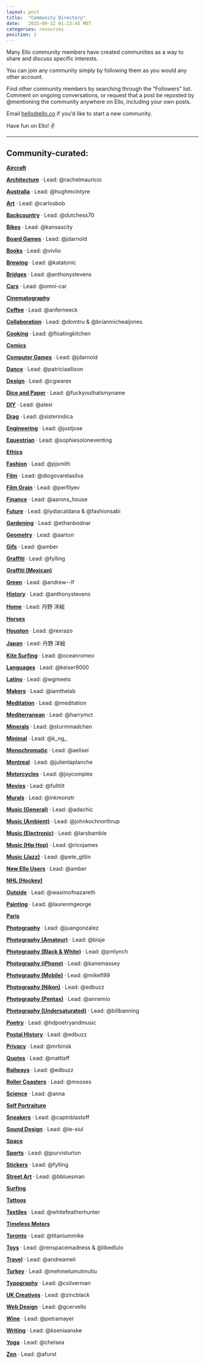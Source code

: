 ```yaml
---
layout: post
title:  "Community Directory"
date:   2015-09-22 01:23:45 MDT
categories: resources
position: 2
---
```


<!--- DO NOT DELETE. App links lead here. --->

Many Ello community members have created communities as a way to share and discuss specific interests. 

You can join any community simply by following them as you would any other account.

Find other community members by searching through the “Followers” list. Comment on ongoing conversations, or request that a post be reposted by @mentioning the community anywhere on Ello, including your own posts.

Email [hello@ello.co](mailto:hello@ello.co) if you’d like to start a new community.

Have fun on Ello! :v:

---

## Community-curated:

**[Aircraft](https://ello.co/elloaircraft)** 

**[Architecture](https://ello.co/elloarchitecture)** · Lead: @rachelmauricio

**[Australia](https://ello.co/elloaustralia)** · Lead: @hughmcintyre

**[Art](https://ello.co/elloart)** · Lead: @carlosbob

**[Backcountry](https://ello.co/ellobackcountry)** · Lead: @dutchess70

**[Bikes](https://ello.co/bikelove)** · Lead: @kansascity

**[Board Games](https://ello.co/elloboardgames)** · Lead: @jdarnold

**[Books](https://ello.co/ellobooks)** · Lead: @vivlio

**[Brewing](https://ello.co/ellobrew)** · Lead: @katatonic

**[Bridges](https://ello.co/ellobridges)** · Lead: @anthonystevens

**[Cars](https://ello.co/ellocars)** · Lead: @omni-car

**[Cinematography](https://ello.co/ellocinematography)**

**[Coffee](https://ello.co/ellocoffeelovers)** · Lead: @anferneeck

**[Collaboration](https://ello.co/ellocollaboration)** · Lead: @domtru & @brianmichealjones

**[Cooking](https://ello.co/ellocooking)** · Lead: @floatingkitchen

**[Comics](https://ello.co/comicbuzz)**

**[Computer Games](https://ello.co/ellocomputergames)** · Lead: @jdarnold

**[Dance](https://ello.co/ellodance)** · Lead: @patriciaallison

**[Design](https://ello.co/ellodesign)** · Lead: @cgwarex

**[Dice and Paper](https://ello.co/ello_dice_and_paper)** · Lead: @fuckyouthatsmyname

**[DIY](https://ello.co/ellodiy)** · Lead: @alexi

**[Drag](https://ello.co/ellodrag)** · Lead: @sisterindica

**[Engineering](https://ello.co/elloengineering)** · Lead: @justjose

**[Equestrian](https://ello.co/elloequestrian)** · Lead: @sophiesoloneventing

**[Ethics](https://ello.co/elloethics)**

**[Fashion](https://ello.co/ellofashion)** · Lead: @pjsmith

**[Film](https://ello.co/ellofilm)** · Lead: @diogovarelasilva

**[Film Grain](https://ello.co/filmgrain)** · Lead: @perfilyev

**[Finance](https://ello.co/ellofinance)** · Lead: @aarons_house

**[Future](https://ello.co/ellofuture)** · Lead: @lydiacaldana & @fashionsabi

**[Gardening](https://ello.co/ellogardens)** · Lead: @ethanbodnar

**[Geometry](https://ello.co/geometry)** · Lead: @aarton

**[Gifs](https://ello.co/ellogifs)** · Lead: @amber

**[Graffiti](https://ello.co/ellograffiti)** · Lead: @fylling

**[Graffiti (Mexican)](https://ello.co/mexicobeta)**

**[Green](https://ello.co/ellogreen)** · Lead: @andrew--lf

**[History](https://ello.co/oldendaze)** · Lead: @anthonystevens

**[Home](https://ello.co/ellohome)** · Lead: 丹野 洋絵

**[Horses](https://ello.co/ellohorsephotography)** 

**[Houston](https://ello.co/ellohouston)** · Lead: @rexrazo

**[Japan](https://ello.co/ellojapan)** · Lead: 丹野 洋絵

**[Kite Surfing](https://ello.co/kitesurfers)** · Lead: @oceanromeo

**[Languages](https://ello.co/ellolanguages)** · Lead: @keiser9000

**[Latino](https://ello.co/ellolatino)** · Lead: @wgmeets

**[Makers](https://ello.co/ellomakers)** · Lead: @iamthelab

**[Meditation](https://ello.co/meditation)** · Lead: @meditation

**[Mediterranean](https://ello.co/mediterranean)** · Lead: @harrymct

**[Minerals](https://ello.co/mineralcase)** · Lead: @sturmmadchen

**[Minimal](https://ello.co/ellominimal)** · Lead: @k_ng_

**[Monochromatic](https://ello.co/monochromatica)** · Lead: @aelisei

**[Montreal](https://ello.co/ellomontreal)** · Lead: @julienlaplanche

**[Motorcycles](https://ello.co/ellomotorcycles)** · Lead: @joycomplex

**[Movies](https://ello.co/ellomovies)** · Lead: @fulltilt

**[Murals](https://ello.co/ellomural)** · Lead: @inkmonstr

**[Music (General)](https://ello.co/ellomusic)** · Lead: @adachic

**[Music (Ambient)](https://ello.co/elloambient)** · Lead: @johnkochnorthrup

**[Music (Electronic)](https://ello.co/elloelectronic)** · Lead: @larsbamble

**[Music (Hip Hop)](https://ello.co/ellohiphop)** · Lead: @ricojames

**[Music (Jazz)](https://ello.co/ellojazz)** · Lead: @pete_gitlin

**[New Ello Users](https://ello.co/ellonew)** · Lead: @amber

**[NHL (Hockey)](https://ello.co/nhlwraparound)** 

**[Outside](https://ello.co/ellooutside)** · Lead: @wasimofnazareth

**[Painting](https://ello.co/ellopainting)** · Lead: @laurenmgeorge

**[Paris](https://ello.co/elloparis)** 

**[Photography](https://ello.co/ellophotography)** · Lead: @juangonzalez

**[Photography (Amateur)](https://ello.co/amateur_photography)** · Lead: @bisje

**[Photography (Black & White)](https://ello.co/black-and-white-photography)** · Lead: @pmlynch

**[Photography (iPhone)](https://ello.co/elloiphoneography)** · Lead: @kanemassey

**[Photography (Mobile)](https://ello.co/ellomobilephoto)** · Lead: @mikefl99

**[Photography (Nikon)](https://ello.co/ellonikon)** · Lead: @edbuzz

**[Photography (Pentax)](https://ello.co/ellopentax)** · Lead: @annemio

**[Photography (Undersaturated)](https://ello.co/undersaturated)** · Lead: @billbanning

**[Poetry](https://ello.co/ellopoetry)** · Lead: @hdpoetryandmusic

**[Postal History](https://ello.co/postalhistory)** · Lead: @edbuzz

**[Privacy](https://ello.co/elloprivacy)** · Lead: @mrbinsk

**[Quotes](https://ello.co/quotes)** · Lead: @mattlaff

**[Railways](https://ello.co/ellorailways)** · Lead: @edbuzz

**[Roller Coasters](https://ello.co/ellocoaster)** · Lead: @mooses

**[Science](https://ello.co/elloscience)** · Lead: @anna

**[Self Portraiture](https://ello.co/elloselfportraiture)** 

**[Sneakers](https://ello.co/ellosneakers)** · Lead: @captnblastoff

**[Sound Design](https://ello.co/sounddesign)** · Lead: @le-siul

**[Space](https://ello.co/ellospace)** 

**[Sports](https://ello.co/ellosport)** · Lead: @jpurvisturton

**[Stickers](https://ello.co/ellostickers)** · Lead: @fylling

**[Street Art](https://ello.co/ellostreet)** · Lead: @bbluesman

**[Surfing](https://ello.co/surfphotography)**  

**[Tattoos](https://ello.co/ellotattoos)**

**[Textiles](https://ello.co/ellotextiles)** · Lead: @whitefeatherhunter

**[Timeless Motors](https://ello.co/timeless_motors)** 

**[Toronto](https://ello.co/ellotoronto)** · Lead: @titaniummike

**[Toys](https://ello.co/ellotoys)** · Lead: @renspacemadness & @libedlulo

**[Travel](https://ello.co/ellotravel)** · Lead: @andreameli

**[Turkey](https://ello.co/elloturkiye)** · Lead: @mehmetumutmutlu

**[Typography](https://ello.co/ellotypography)** · Lead: @csilverman

**[UK Creatives](https://ello.co/uksub)** · Lead: @zincblack 

**[Web Design](https://ello.co/ellowebdesign)** · Lead: @gcervello

**[Wine](https://ello.co/ellowine)** · Lead: @petramayer

**[Writing](https://ello.co/ellowrites)** · Lead: @kseniaanske

**[Yoga](https://ello.co/elloyoga)** · Lead: @chelsea

**[Zen](https://ello.co/ellozen)** · Lead: @afurst
